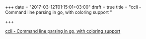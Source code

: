 +++
date = "2017-03-12T01:15:01+03:00"
draft = true
title = "ccli - Command line parsing in go, with coloring support "

+++

<p><a href="https://t.co/sduFM9u16K">ccli - Command line parsing in go, with coloring support 
